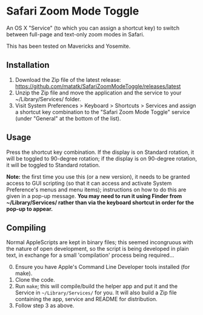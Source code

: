 Safari Zoom Mode Toggle
=======================

An OS X "Service" (to which you can assign a shortcut key) to switch
between full-page and text-only zoom modes in Safari.

This has been tested on Mavericks and Yosemite.

Installation
------------

1.  Download the Zip file of the latest release:
    https://github.com/matatk/SafariZoomModeToggle/releases/latest
2.  Unzip the Zip file and move the application and the service to your
    \~/Library/Services/ folder.
3.  Visit System Preferences \> Keyboard \> Shortcuts \> Services and
    assign a shortcut key combination to the "Safari Zoom Mode Toggle"
    service (under "General" at the bottom of the list).

Usage
-----

Press the shortcut key combination. If the display is on Standard
rotation, it will be toggled to 90-degree rotation; if the display is on
90-degree rotation, it will be toggled to Standard rotation.

**Note:** the first time you use this (or a new version), it needs to be
granted access to GUI scripting (so that it can access and activate
System Preference's menus and menu items); instructions on how to do
this are given in a pop-up message. **You may need to run it using
Finder from \~/Library/Services/ rather than via the keyboard shortcut
in order for the pop-up to appear.**

Compiling
---------

Normal AppleScripts are kept in binary files; this seemed incongruous
with the nature of open development, so the script is being developed in
plain text, in exchange for a small 'compilation' process being
required...

0.  Ensure you have Apple's Command Line Developer tools installed (for
    make).
1.  Clone the code.
2.  Run `make`; this will compile/build the helper app and put it and
    the Service in `~/Library/Services/` for you. It will also build a
    Zip file containing the app, service and README for distribution.
3.  Follow step 3 as above.

